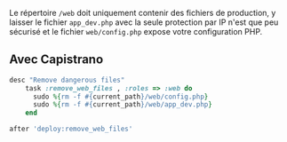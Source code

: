 Le répertoire `/web` doit uniquement contenir des fichiers de production,
y laisser le fichier `app_dev.php` avec la seule protection par IP n'est que peu sécurisé et le fichier `web/config.php`
expose votre configuration PHP.

## Avec Capistrano

```ruby
desc "Remove dangerous files"
    task :remove_web_files , :roles => :web do
      sudo %{rm -f #{current_path}/web/config.php}
      sudo %{rm -f #{current_path}/web/app_dev.php}
    end

after 'deploy:remove_web_files'
```
